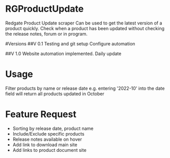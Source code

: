 # RGProductUpdate
Redgate Product Update scraper
Can be used to get the latest version of a product quickly. 
Check when a product has been updated without checking the release notes, forum or in program.

#Versions
##V 0.1 
Testing and git setup
Configure automation 

##V 1.0
Website automation implemented. 
Daily update


# Usage
Filter products by name or release date
e.g. entering '2022-10' into the date field will return all products updated in October


# Feature Request
* Sorting by release date, product name
* Include/Exclude specific products
* Release notes available on hover
* Add link to download main site
* Add links to product document site